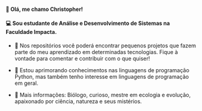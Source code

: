 #### 👋 Olá, me chamo Christopher!
#### 💻 Sou estudante de Análise e Desenvolvimento de Sistemas na Faculdade Impacta.

- 📄 Nos repositórios você poderá encontrar pequenos projetos que fazem parte do meu aprendizado em determinadas tecnologias. Fique à vontade para comentar e contribuir com o que quiser!

- 🌱 Estou aprimorando conhecimentos nas linguagens de programação Python, mas também tenho interesse em linguagens de programação em geral.

- 👾 Mais informações: Biólogo, curioso, mestre em ecologia e evolução, apaixonado por ciência, natureza e seus mistérios.
